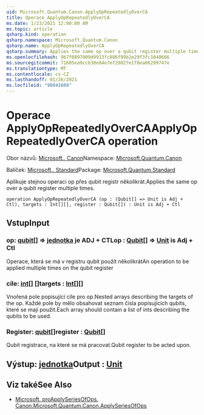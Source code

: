 ```yaml
---
uid: Microsoft.Quantum.Canon.ApplyOpRepeatedlyOverCA
title: Operace ApplyOpRepeatedlyOverCA
ms.date: 1/23/2021 12:00:00 AM
ms.topic: article
qsharp.kind: operation
qsharp.namespace: Microsoft.Quantum.Canon
qsharp.name: ApplyOpRepeatedlyOverCA
qsharp.summary: Applies the same op over a qubit register multiple times.
ms.openlocfilehash: 9b7f0897009d9913fc886f99b2e29f3fc1040666
ms.sourcegitcommit: 71605ea9cc630e84e7ef29027e1f0ea06299747e
ms.translationtype: MT
ms.contentlocale: cs-CZ
ms.lasthandoff: 01/26/2021
ms.locfileid: "98841608"
---
```

# <a name="applyoprepeatedlyoverca-operation"></a><span data-ttu-id="aec5a-102">Operace ApplyOpRepeatedlyOverCA</span><span class="sxs-lookup"><span data-stu-id="aec5a-102">ApplyOpRepeatedlyOverCA operation</span></span>

<span data-ttu-id="aec5a-103">Obor názvů: [Microsoft.. Canon](xref:Microsoft.Quantum.Canon)</span><span class="sxs-lookup"><span data-stu-id="aec5a-103">Namespace: [Microsoft.Quantum.Canon](xref:Microsoft.Quantum.Canon)</span></span>

<span data-ttu-id="aec5a-104">Balíček: [Microsoft.. Standard](https://nuget.org/packages/Microsoft.Quantum.Standard)</span><span class="sxs-lookup"><span data-stu-id="aec5a-104">Package: [Microsoft.Quantum.Standard](https://nuget.org/packages/Microsoft.Quantum.Standard)</span></span>


<span data-ttu-id="aec5a-105">Aplikuje stejnou operaci op přes qubit registr několikrát.</span><span class="sxs-lookup"><span data-stu-id="aec5a-105">Applies the same op over a qubit register multiple times.</span></span>

```qsharp
operation ApplyOpRepeatedlyOverCA (op : (Qubit[] => Unit is Adj + Ctl), targets : Int[][], register : Qubit[]) : Unit is Adj + Ctl
```


## <a name="input"></a><span data-ttu-id="aec5a-106">Vstup</span><span class="sxs-lookup"><span data-stu-id="aec5a-106">Input</span></span>

### <a name="op--qubit--unit--is-adj--ctl"></a><span data-ttu-id="aec5a-107">op: [qubit](xref:microsoft.quantum.lang-ref.qubit)[] => [jednotka](xref:microsoft.quantum.lang-ref.unit)  je ADJ + CTL</span><span class="sxs-lookup"><span data-stu-id="aec5a-107">op : [Qubit](xref:microsoft.quantum.lang-ref.qubit)[] => [Unit](xref:microsoft.quantum.lang-ref.unit)  is Adj + Ctl</span></span>

<span data-ttu-id="aec5a-108">Operace, která se má v registru qubit použít několikrát</span><span class="sxs-lookup"><span data-stu-id="aec5a-108">An operation to be applied multiple times on the qubit register</span></span>


### <a name="targets--int"></a><span data-ttu-id="aec5a-109">cíle: [int](xref:microsoft.quantum.lang-ref.int)[] []</span><span class="sxs-lookup"><span data-stu-id="aec5a-109">targets : [Int](xref:microsoft.quantum.lang-ref.int)[][]</span></span>

<span data-ttu-id="aec5a-110">Vnořená pole popisující cíle pro op.</span><span class="sxs-lookup"><span data-stu-id="aec5a-110">Nested arrays describing the targets of the op.</span></span> <span data-ttu-id="aec5a-111">Každé pole by mělo obsahovat seznam čísla popisujících qubits, které se mají použít.</span><span class="sxs-lookup"><span data-stu-id="aec5a-111">Each array should contain a list of ints describing the qubits to be used.</span></span>


### <a name="register--qubit"></a><span data-ttu-id="aec5a-112">Register: [qubit](xref:microsoft.quantum.lang-ref.qubit)[]</span><span class="sxs-lookup"><span data-stu-id="aec5a-112">register : [Qubit](xref:microsoft.quantum.lang-ref.qubit)[]</span></span>

<span data-ttu-id="aec5a-113">Qubit registrace, na které se má pracovat.</span><span class="sxs-lookup"><span data-stu-id="aec5a-113">Qubit register to be acted upon.</span></span>



## <a name="output--unit"></a><span data-ttu-id="aec5a-114">Výstup: [jednotka](xref:microsoft.quantum.lang-ref.unit)</span><span class="sxs-lookup"><span data-stu-id="aec5a-114">Output : [Unit](xref:microsoft.quantum.lang-ref.unit)</span></span>



## <a name="see-also"></a><span data-ttu-id="aec5a-115">Viz také</span><span class="sxs-lookup"><span data-stu-id="aec5a-115">See Also</span></span>

- [<span data-ttu-id="aec5a-116">Microsoft. proApplySeriesOfOps. Canon.</span><span class="sxs-lookup"><span data-stu-id="aec5a-116">Microsoft.Quantum.Canon.ApplySeriesOfOps</span></span>](xref:Microsoft.Quantum.Canon.ApplySeriesOfOps)